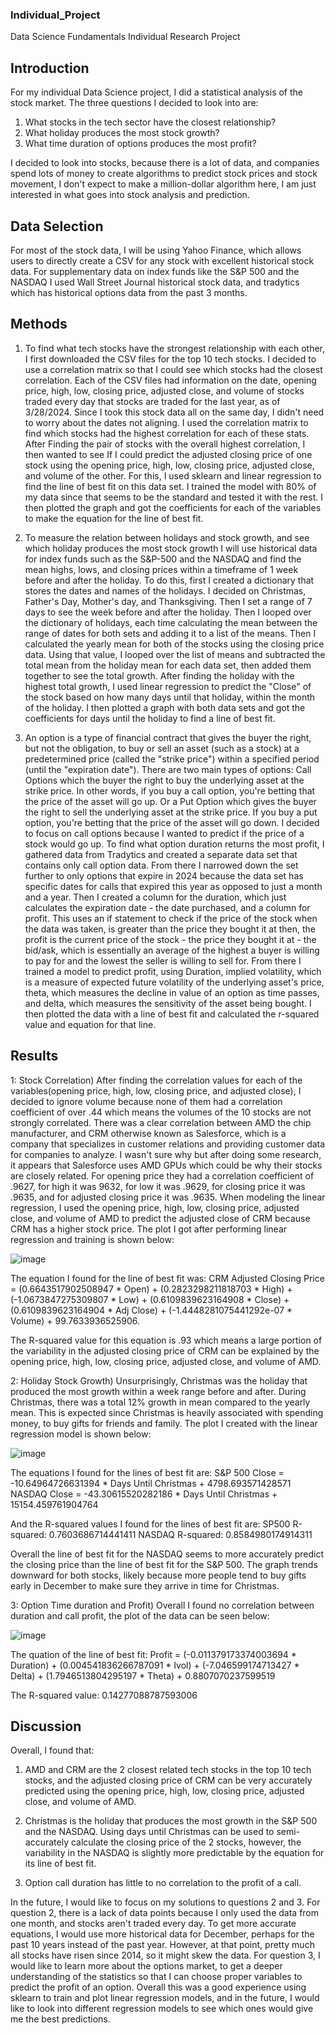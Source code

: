 ### Individual_Project
Data Science Fundamentals Individual Research Project
## Introduction
For my individual Data Science project, I did a statistical analysis of the stock market. The three questions I decided to look into are:
1)  What stocks in the tech sector have the closest relationship?
2)  What holiday produces the most stock growth?
3)  What time duration of options produces the most profit?

I decided to look into stocks, because there is a lot of data, and companies spend lots of money to create algorithms to predict stock prices and stock movement, I don't expect to make a million-dollar algorithm here, I am just interested in what goes into stock analysis and prediction.

## Data Selection
For most of the stock data, I will be using Yahoo Finance, which allows users to directly create a CSV for any stock with excellent historical stock data. For supplementary data on index funds like the S&P 500 and the NASDAQ I used Wall Street Journal historical stock data, and tradytics which has historical options data from the past 3 months.

## Methods
1) To find what tech stocks have the strongest relationship with each other, I first downloaded the CSV files for the top 10 tech stocks. I decided to use a correlation matrix so that I could see which stocks had the closest correlation. Each of the CSV files had information on the date, opening price, high, low, closing price, adjusted close, and volume of stocks traded every day that stocks are traded for the last year, as of 3/28/2024. Since I took this stock data all on the same day, I didn't need to worry about the dates not aligning. I used the correlation matrix to find which stocks had the highest correlation for each of these stats. After Finding the pair of stocks with the overall highest correlation, I then wanted to see If I could predict the adjusted closing price of one stock using the opening price, high, low, closing price, adjusted close, and volume of the other. For this, I used sklearn and linear regression to find the line of best fit on this data set. I trained the model with 80% of my data since that seems to be the standard and tested it with the rest. I then plotted the graph and got the coefficients for each of the variables to make the equation for the line of best fit.

2) To measure the relation between holidays and stock growth, and see which holiday produces the most stock growth I will use historical data for index funds such as the S&P-500 and the NASDAQ and find the mean highs, lows, and closing prices within a timeframe of 1 week before and after the holiday. To do this, first I created a dictionary that stores the dates and names of the holidays. I decided on Christmas, Father's Day, Mother's day, and Thanksgiving. Then I set a range of 7 days to see the week before and after the holiday. Then I looped over the dictionary of holidays, each time calculating the mean between the range of dates for both sets and adding it to a list of the means. Then I calculated the yearly mean for both of the stocks using the closing price data. Using that value, I looped over the list of means and subtracted the total mean from the holiday mean for each data set, then added them together to see the total growth. After finding the holiday with the highest total growth, I used linear regression to predict the "Close" of the stock based on how many days until that holiday, within the month of the holiday. I then plotted a graph with both data sets and got the coefficients for days until the holiday to find a line of best fit.
  
3) An option is a type of financial contract that gives the buyer the right, but not the obligation, to buy or sell an asset (such as a stock) at a predetermined price (called the "strike price") within a specified period (until the "expiration date"). There are two main types of options: Call Options which the buyer the right to buy the underlying asset at the strike price. In other words, if you buy a call option, you're betting that the price of the asset will go up. Or a Put Option which gives the buyer the right to sell the underlying asset at the strike price. If you buy a put option, you're betting that the price of the asset will go down. I decided to focus on call options because I wanted to predict if the price of a stock would go up. To find what option duration returns the most profit, I gathered data from Tradytics and created a separate data set that contains only call option data. From there I narrowed down the set further to only options that expire in 2024 because the data set has specific dates for calls that expired this year as opposed to just a month and a year. Then I created a column for the duration, which just calculates the expiration date - the date purchased, and a column for profit. This uses an if statement to check if the price of the stock when the data was taken, is greater than the price they bought it at then, the profit is the current price of the stock - the price they bought it at - the bid/ask, which is essentially an average of the highest a buyer is willing to pay for and the lowest the seller is willing to sell for. From there I trained a model to predict profit, using Duration, implied volatility, which is a measure of expected future volatility of the underlying asset's price, theta, which measures the decline in value of an option as time passes, and delta, which measures the sensitivity of the asset being bought. I then plotted the data with a line of best fit and calculated the r-squared value and equation for that line.
## Results
1: Stock Correlation) After finding the correlation values for each of the variables(opening price, high, low, closing price, and adjusted close), I decided to ignore volume because none of them had a correlation coefficient of over .44 which means the volumes of the 10 stocks are not strongly correlated. There was a clear correlation between AMD the chip manufacturer, and CRM otherwise known as Salesforce, which is a company that specializes in customer relations and providing customer data for companies to analyze. I wasn't sure why but after doing some research, it appears that Salesforce uses AMD GPUs which could be why their stocks are closely related. For opening price they had a correlation coefficient of .9627, for high it was 9632, for low it was .9629, for closing price it was .9635, and for adjusted closing price it was .9635. When modeling the linear regression, I used the opening price, high, low, closing price, adjusted close, and volume of AMD to predict the adjusted close of CRM because CRM has a higher stock price. The plot I got after performing linear regression and training is shown below:

![image](https://github.com/palmera3ATWIT/Individual_Project/assets/90588963/0e374e0f-069b-45ba-9508-df9b63c0cf38)


The equation I found for the line of best fit was: CRM Adjusted Closing Price = (0.6643517902508947 * Open) + (0.2823298211818703 * High) + (-1.0673847275309807 * Low) + (0.6109839623164908 * Close) + (0.6109839623164904 * Adj Close) + (-1.4448281075441292e-07 * Volume) + 99.7633936525906.

The R-squared value for this equation is .93 which means a large portion of the variability in the adjusted closing price of CRM can be explained by the opening price, high, low, closing price, adjusted close, and volume of AMD.

2: Holiday Stock Growth) Unsurprisingly, Christmas was the holiday that produced the most growth within a week range before and after. During Christmas, there was a total 12% growth in mean compared to the yearly mean. This is expected since Christmas is heavily associated with spending money, to buy gifts for friends and family. The plot I created with the linear regression model is shown below:

![image](https://github.com/palmera3ATWIT/Individual_Project/assets/90588963/df91634a-04b4-4e6f-9e91-5bc1ce43d1cf)

The equations I found for the lines of best fit are:
S&P 500 Close = -10.64964726631394 * Days Until Christmas + 4798.693571428571
NASDAQ Close = -43.30615520282186 * Days Until Christmas + 15154.459761904764

And the R-squared values I found for the lines of best fit are:
SP500 R-squared: 0.7603686714441411
NASDAQ R-squared: 0.8584980174914311

Overall the line of best fit for the NASDAQ seems to more accurately predict the closing price than the line of best fit for the S&P 500. The graph trends downward for both stocks, likely because more people tend to buy gifts early in December to make sure they arrive in time for Christmas.

3: Option Time duration and Profit) Overall I found no correlation between duration and call profit, the plot of the data can be seen below:

![image](https://github.com/palmera3ATWIT/Individual_Project/assets/90588963/36debf04-8f82-4ea6-b29d-3fc126dbc783)

The quation of the line of best fit: Profit = (-0.011379173374003694 * Duration) + (0.004541836266787091 * Ivol) + (-7.046599174713427 * Delta) + (1.7946513804295197 * Theta) + 0.8807070237599519

The R-squared value: 0.14277088787593006

## Discussion
Overall, I found that:
1) AMD and CRM are the 2 closest related tech stocks in the top 10 tech stocks, and the adjusted closing price of CRM can be very accurately predicted using the opening price, high, low, closing price, adjusted close, and volume of AMD.

2) Christmas is the holiday that produces the most growth in the S&P 500 and the NASDAQ. Using days until Christmas can be used to semi-accurately calculate the closing price of the 2 stocks, however, the variability in the NASDAQ is slightly more predictable by the equation for its line of best fit.

3) Option call duration has little to no correlation to the profit of a call.

In the future, I would like to focus on my solutions to questions 2 and 3. For question 2, there is a lack of data points because I only used the data from one month, and stocks aren't traded every day. To get more accurate equations, I would use more historical data for December, perhaps for the past 10 years instead of the past year. However, at that point, pretty much all stocks have risen since 2014, so it might skew the data. For question 3, I would like to learn more about the options market, to get a deeper understanding of the statistics so that I can choose proper variables to predict the profit of an option. Overall this was a good experience using sklearn to train and plot linear regression models, and in the future, I would like to look into different regression models to see which ones would give me the best predictions.

 
